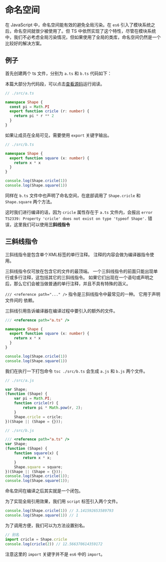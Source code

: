 # 命名空间

在 JavaScript 中，命名空间能有效的避免全局污染。在 `es6` 引入了模块系统之后，命名空间就很少被使用了。但 TS 中依然实现了这个特性，尽管在模块系统中，我们不必考虑全局污染情况，但如果使用了全局的类库，命名空间仍然是一个比较好的解决方案。

## 例子

首先创建两个 ts 文件，分别为 `a.ts` 和 `b.ts` 代码如下：

本篇大部分为代码段，可以点击[查看源码](https://github.com/dengwb1991/typescript-in-action/tree/master/third-typescript)运行阅读。

```ts
// ./src/a.ts

namespace Shape {
  const pi = Math.PI
  export function cricle (r: number) {
    return pi * r ** 2
  }
}
```

如果让成员在全局可见，需要使用 `export` 关键字输出。

```ts
// ./src/b.ts

namespace Shape {
  export function square (x: number) {
    return x * x
  }
}

console.log(Shape.cricle(1))
console.log(Shape.square(1))
```

同样在 `b.ts` 文件中也声明了命名空间，在底部调用了 `Shape.cricle` 和 `Shape.square` 两个方法。

这时我们进行编译的话，因为 `cricle` 属性存在于 `a.ts` 文件内，会报出 `error TS2339: Property 'cricle' does not exist on type 'typeof Shape'.` 错误，这里我们可以使用**三斜线指令**

## 三斜线指令

三斜线指令是包含单个XML标签的单行注释。 注释的内容会做为编译器指令使用。

三斜线指令仅可放在包含它的文件的最顶端。 一个三斜线指令的前面只能出现单行或多行注释，这包括其它的三斜线指令。 如果它们出现在一个语句或声明之后，那么它们会被当做普通的单行注释，并且不具有特殊的涵义。

`/// <reference path="..." />` 指令是三斜线指令中最常见的一种。 它用于声明文件间的 依赖。

三斜线引用告诉编译器在编译过程中要引入的额外的文件。

```ts
/// <reference path="a.ts" />

namespace Shape {
  export function square (x: number) {
    return x * x
  }
}

console.log(Shape.cricle(1))
console.log(Shape.square(1))
```

我们在执行一下打包命令 `tsc ./src/b.ts` 会生成 `a.js` 和 `b.js` 两个文件。

```js
// ./src/a.js

var Shape;
(function (Shape) {
    var pi = Math.PI;
    function cricle(r) {
        return pi * Math.pow(r, 2);
    }
    Shape.cricle = cricle;
})(Shape || (Shape = {}));

// ./src/b.js

/// <reference path="a.ts" />
var Shape;
(function (Shape) {
    function square(x) {
        return x * x;
    }
    Shape.square = square;
})(Shape || (Shape = {}));
console.log(Shape.cricle(1));
console.log(Shape.square(1));
```

命名空间在编译之后其实就是一个闭包。

为了实现全局引用效果，我们用 `script` 标签引入两个文件。

```js
console.log(Shape.cricle(1)) // 3.141592653589793
console.log(Shape.square(1)) // 1
```

为了调用方便，我们可以为方法设置别名。

```ts
// 别名
import cricle = Shape.cricle
console.log(cricle(2)) // 12.566370614359172
```

注意这里的 `import` 关键字并不是 `es6` 中的 `import`。
